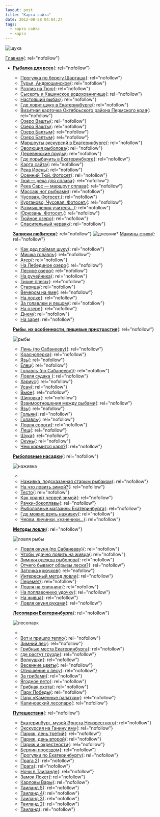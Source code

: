 ```yaml
---
layout: post
title: "Карта сайта"
date: 2012-08-28 04:04:27
tags:
  - карта сайта
  - карта
---
```

![щука](http://fishingguru.ru/uploads/images/00/00/01/2012/08/28/c4e0fe.jpg)

[Главная][1]{: rel="nofollow"}

* [**Рыбалка для всех**][2]{: rel="nofollow"}
  * [Прогулка по берегу Шарташа][3]{: rel="nofollow"}
  * [Турья, Андрюшинское][4]{: rel="nofollow"}
  * [Разлив на Тюю][5]{: rel="nofollow"}
  * [Сысерть и Кашинское водохранилище][6]{: rel="nofollow"}
  * [Настоящий рыбак][7]{: rel="nofollow"}
  * [Где ловят щуку в Екатеринбурге][8]{: rel="nofollow"}
  * [Визитная карточка Октябрьского района Пермского края][9]{:
    rel="nofollow"}
  * [Озеро Вашты][10]{: rel="nofollow"}
  * [Озеро Вашты][11]{: rel="nofollow"}
  * [Озеро Балтым][12]{: rel="nofollow"}
  * [Озеро Балтым][13]{: rel="nofollow"}
  * [Маршруты экскурсий в Екатеринбурге][14]{: rel="nofollow"}
  * [Эволюция рыболова][15]{: rel="nofollow"}
  * [Деревенские пруды][16]{: rel="nofollow"}
  * [Где порыбачить в Екатеринбурге][17]{: rel="nofollow"}
  * [Карта сайта][18]{: rel="nofollow"}
  * [Река Ирень][19]{: rel="nofollow"}
  * [Осенний Тюй. Фотосет][20]{: rel="nofollow"}
  * [Тюй — река для сплава][21]{: rel="nofollow"}
  * [Река Сарс — маршрут сплава][22]{: rel="nofollow"}
  * [Массаж ног рыбками][23]{: rel="nofollow"}
  * [Чусовая. Фотосет.][24]{: rel="nofollow"}
  * [Курганово, Чусовая. Фотосет.][25]{: rel="nofollow"}
  * [Размышления учителя…][26]{: rel="nofollow"}
  * [Юрюзань. Фотосет.][27]{: rel="nofollow"}
  * [Тюйное озеро][28]{: rel="nofollow"}
  * [Спасительный червяк][29]{: rel="nofollow"}


  [**Записки любителя**][30]{: rel="nofollow"}
  ![дневник](http://fishingguru.ru/uploads/images/00/00/01/2012/08/28/19a4cc.jpg)* [Мамины стихи][31]{: rel="nofollow"}
  * [Как дед поймал щуку][32]{: rel="nofollow"}
  * [Мишка голавль][33]{: rel="nofollow"}
  * [Атер][34]{: rel="nofollow"}
  * [На Лебединое озеро][35]{: rel="nofollow"}
  * [Лесное озеро][36]{: rel="nofollow"}
  * [На ручейника][37]{: rel="nofollow"}
  * [Тихие плесы][38]{: rel="nofollow"}
  * [Старица][39]{: rel="nofollow"}
  * [Вечером на яме][40]{: rel="nofollow"}
  * [На лодке][41]{: rel="nofollow"}
  * [За голавлем и лещом][42]{: rel="nofollow"}
  * [На озере][43]{: rel="nofollow"}
  * [Днем][44]{: rel="nofollow"}
  * [На заре][45]{: rel="nofollow"}


  [**Рыбы, их особенности, пищевые пристрастия**][46]{: rel="nofollow"} 


   ![рыбы](http://fishingguru.ru/uploads/images/00/00/01/2012/08/28/6a35cb.jpg)
  * [Линь (по Сабанееву)][47]{: rel="nofollow"}
  * [Красноперка][48]{: rel="nofollow"}
  * [Язь][49]{: rel="nofollow"}
  * [Елец][50]{: rel="nofollow"}
  * [Голавль (по Сабанееву)][51]{: rel="nofollow"}
  * [Ловля судака ][52]{: rel="nofollow"}
  * [Хариус][53]{: rel="nofollow"}
  * [Усач][54]{: rel="nofollow"}
  * [Вьюн][55]{: rel="nofollow"}
  * [Щиповка][56]{: rel="nofollow"}
  * [Взаимоотношения между рыбами][57]{: rel="nofollow"}
  * [Язь][58]{: rel="nofollow"}
  * [Гольян][59]{: rel="nofollow"}
  * [Голавль][60]{: rel="nofollow"}
  * [Ловля сороги][61]{: rel="nofollow"}
  * [Лещ][62]{: rel="nofollow"}
  * [Щука][63]{: rel="nofollow"}
  * [Окунь][64]{: rel="nofollow"}
  * [Чем кормится карп?][65]{: rel="nofollow"}


  [**Рыболовные насадки**][66]{: rel="nofollow"}

   ![наживка](http://fishingguru.ru/uploads/images/00/00/01/2012/08/28/a295fe.jpg)
  * <a title="Посты" rel="nofollow" />
  * [Наживка, подсказанная старым рыбаком][67]{: rel="nofollow"}
  * [На что ловить зимой?][68]{: rel="nofollow"}
  * [Тесто][69]{: rel="nofollow"}
  * [Как хранят червей зимой][70]{: rel="nofollow"}
  * [Рачки-бокоплавы][71]{: rel="nofollow"}
  * [Рыболовные магазины Екатеринбурга][72]{: rel="nofollow"}
  * [Где можно взять наживку][73]{: rel="nofollow"}
  * [Черви, личинки, кузнечики...][74]{: rel="nofollow"}


  [**Методы ловли**][75]{: rel="nofollow"}

   ![ловля
  рыбы](http://fishingguru.ru/uploads/images/00/00/01/2012/08/28/7591c0.jpg)
  * [Ловля окуня (по Сабанееву)][76]{: rel="nofollow"}
  * [Чтобы удачно ловить на живца][77]{: rel="nofollow"}
  * [Зимняя одежда рыболова][78]{: rel="nofollow"}
  * [Отчего бывают обрывы лески?][79]{: rel="nofollow"}
  * [Заточка крючков][80]{: rel="nofollow"}
  * [Интересный метод ловли][81]{: rel="nofollow"}
  * [Перемет][82]{: rel="nofollow"}
  * [Ловля на спиннинг][83]{: rel="nofollow"}
  * [На поплавочную удочку][84]{: rel="nofollow"}
  * [На живца][85]{: rel="nofollow"}
  * [Ловля окуня руками][86]{: rel="nofollow"}


  [**Лесопарки Екатеринбурга**][87]{: rel="nofollow"}

   ![лесопарк](http://fishingguru.ru/uploads/images/00/00/01/2012/08/28/9cf8f0.jpg)
  * <a title="Посты" rel="nofollow" />
  * [Вот и пришло тепло][88]{: rel="nofollow"}
  * [Зимний лес][89]{: rel="nofollow"}
  * [Грибные места Екатеринбурга][90]{: rel="nofollow"}
  * [где растут грузди][91]{: rel="nofollow"}
  * [Волнушки][92]{: rel="nofollow"}
  * [Весенние цветы][93]{: rel="nofollow"}
  * [Отношение к лесу][94]{: rel="nofollow"}
  * [За грибами][95]{: rel="nofollow"}
  * [Ягодное лето][96]{: rel="nofollow"}
  * [Грибная охота][97]{: rel="nofollow"}
  * [Парк Победы][98]{: rel="nofollow"}
  * [Парк «Каменные палатки»][99]{: rel="nofollow"}
  * [Калиновский лесопарк][100]{: rel="nofollow"}


  [**Путешествия**][101]{: rel="nofollow"}
  * [Екатеринбург, музей Эрнста Неизвестного][102]{: rel="nofollow"}
  * [Экскурсия на Ганину яму][103]{: rel="nofollow"}
  * [Париж, день третий][104]{: rel="nofollow"}
  * [Париж, день второй][105]{: rel="nofollow"}
  * [Париж и окрестности][106]{: rel="nofollow"}
  * [Берлин проездом][107]{: rel="nofollow"}
  * [Прогулки по Екатеринбургу][108]{: rel="nofollow"}
  * [Прага 2][109]{: rel="nofollow"}
  * [Прага][110]{: rel="nofollow"}
  * [Ночи в Таиланде][111]{: rel="nofollow"}
  * [Замок Локет][112]{: rel="nofollow"}
  * [Карловы Вары][113]{: rel="nofollow"}
  * [Таиланд 5][114]{: rel="nofollow"}
  * [Таиланд 4][115]{: rel="nofollow"}
  * [Таиланд 3][116]{: rel="nofollow"}
  * [Таиланд 2][117]{: rel="nofollow"}
  * [Таиланд][118]{: rel="nofollow"}



[1]: http://fishingguru.ru/ "Страницы"
[2]: http://fishingguru.ru/blog/Ribalka_dlia_vseh/ "Блоги"
[3]: http://fishingguru.ru/blog/Ribalka_dlia_vseh/586.html "Посты"
[4]: http://fishingguru.ru/blog/Ribalka_dlia_vseh/584.html "Посты"
[5]: http://fishingguru.ru/blog/Ribalka_dlia_vseh/582.html "Посты"
[6]: http://fishingguru.ru/blog/Ribalka_dlia_vseh/581.html "Посты"
[7]: http://fishingguru.ru/blog/Ribalka_dlia_vseh/580.html "Посты"
[8]: http://fishingguru.ru/blog/Ribalka_dlia_vseh/577.html "Посты"
[9]: http://fishingguru.ru/blog/Ribalka_dlia_vseh/170.html "Посты"
[10]: http://fishingguru.ru/blog/Ribalka_dlia_vseh/150.html "Фотосет"
[11]: http://fishingguru.ru/blog/Ribalka_dlia_vseh/149.html "Посты"
[12]: http://fishingguru.ru/blog/Ribalka_dlia_vseh/148.html "Фотосет"
[13]: http://fishingguru.ru/blog/Ribalka_dlia_vseh/147.html "Посты"
[14]: http://fishingguru.ru/blog/Ribalka_dlia_vseh/145.html "Посты"
[15]: http://fishingguru.ru/blog/Ribalka_dlia_vseh/144.html "Посты"
[16]: http://fishingguru.ru/blog/Ribalka_dlia_vseh/143.html "Посты"
[17]: http://fishingguru.ru/blog/Ribalka_dlia_vseh/142.html "Посты"
[18]: http://fishingguru.ru/blog/Ribalka_dlia_vseh/139.html "Посты"
[19]: http://fishingguru.ru/blog/Ribalka_dlia_vseh/140.html "Посты"
[20]: http://fishingguru.ru/blog/Ribalka_dlia_vseh/138.html "Фотосет"
[21]: http://fishingguru.ru/blog/Ribalka_dlia_vseh/137.html "Посты"
[22]: http://fishingguru.ru/blog/Ribalka_dlia_vseh/136.html "Посты"
[23]: http://fishingguru.ru/blog/Ribalka_dlia_vseh/135.html "Посты"
[24]: http://fishingguru.ru/blog/Ribalka_dlia_vseh/134.html "Фотосет"
[25]: http://fishingguru.ru/blog/Ribalka_dlia_vseh/133.html "Фотосет"
[26]: http://fishingguru.ru/blog/Ribalka_dlia_vseh/118.html "Посты"
[27]: http://fishingguru.ru/blog/Ribalka_dlia_vseh/116.html "Фотосет"
[28]: http://fishingguru.ru/blog/Ribalka_dlia_vseh/115.html "Посты"
[29]: http://fishingguru.ru/blog/Ribalka_dlia_vseh/114.html "Посты"
[30]: http://fishingguru.ru/blog/sapiski_lubitelia "Блоги"
[31]: http://fishingguru.ru/blog/sapiski_lubitelia/576.html "Посты"
[32]: http://fishingguru.ru/blog/sapiski_lubitelia/175.html "Посты"
[33]: http://fishingguru.ru/blog/sapiski_lubitelia/62.html "Посты"
[34]: http://fishingguru.ru/blog/sapiski_lubitelia/52.html "Посты"
[35]: http://fishingguru.ru/blog/sapiski_lubitelia/51.html "Посты"
[36]: http://fishingguru.ru/blog/sapiski_lubitelia/50.html "Посты"
[37]: http://fishingguru.ru/blog/sapiski_lubitelia/48.html "Посты"
[38]: http://fishingguru.ru/blog/sapiski_lubitelia/47.html "Посты"
[39]: http://fishingguru.ru/blog/sapiski_lubitelia/46.html "Посты"
[40]: http://fishingguru.ru/blog/sapiski_lubitelia/45.html "Посты"
[41]: http://fishingguru.ru/blog/sapiski_lubitelia/44.html "Посты"
[42]: http://fishingguru.ru/blog/sapiski_lubitelia/43.html "Посты"
[43]: http://fishingguru.ru/blog/sapiski_lubitelia/42.html "Посты"
[44]: http://fishingguru.ru/blog/sapiski_lubitelia/41.html "Посты"
[45]: http://fishingguru.ru/blog/sapiski_lubitelia/40.html "Посты"
[46]: http://fishingguru.ru/blog/riba_osobennosti "Блоги"
[47]: http://fishingguru.ru/blog/riba_osobennosti/173.html "Посты"
[48]: http://fishingguru.ru/blog/riba_osobennosti/167.html "Посты"
[49]: http://fishingguru.ru/blog/riba_osobennosti/166.html "Посты"
[50]: http://fishingguru.ru/blog/riba_osobennosti/165.html "Посты"
[51]: http://fishingguru.ru/blog/riba_osobennosti/164.html "Посты"
[52]: http://fishingguru.ru/blog/riba_osobennosti/146.html "Посты"
[53]: http://fishingguru.ru/blog/riba_osobennosti/86.html "Посты"
[54]: http://fishingguru.ru/blog/riba_osobennosti/85.html "Посты"
[55]: http://fishingguru.ru/blog/riba_osobennosti/84.html "Посты"
[56]: http://fishingguru.ru/blog/riba_osobennosti/83.html "Посты"
[57]: http://fishingguru.ru/blog/riba_osobennosti/82.html "Посты"
[58]: http://fishingguru.ru/blog/riba_osobennosti/79.html "Посты"
[59]: http://fishingguru.ru/blog/riba_osobennosti/71.html "Посты"
[60]: http://fishingguru.ru/blog/riba_osobennosti/68.html "Посты"
[61]: http://fishingguru.ru/blog/riba_osobennosti/63.html "Посты"
[62]: http://fishingguru.ru/blog/riba_osobennosti/61.html "Посты"
[63]: http://fishingguru.ru/blog/riba_osobennosti/59.html "Посты"
[64]: http://fishingguru.ru/blog/riba_osobennosti/58.html "Посты"
[65]: http://fishingguru.ru/blog/riba_osobennosti/55.html "Посты"
[66]: http://fishingguru.ru/blog/nazhivka "Блоги"
[67]: http://fishingguru.ru/blog/nazhivka/583.html "Посты"
[68]: http://fishingguru.ru/blog/nazhivka/575.html "Посты"
[69]: http://fishingguru.ru/blog/nazhivka/574.html "Посты"
[70]: http://fishingguru.ru/blog/nazhivka/573.html "Посты"
[71]: http://fishingguru.ru/blog/nazhivka/572.html "Посты"
[72]: http://fishingguru.ru/blog/nazhivka/94.html "Посты"
[73]: http://fishingguru.ru/blog/nazhivka/93.html "Посты"
[74]: http://fishingguru.ru/blog/nazhivka/64.html "Посты"
[75]: http://fishingguru.ru/blog/sposoby "Блоги"
[76]: http://fishingguru.ru/blog/sposoby/564.html "Посты"
[77]: http://fishingguru.ru/blog/sposoby/172.html "Посты"
[78]: http://fishingguru.ru/blog/sposoby/171.html "Посты"
[79]: http://fishingguru.ru/blog/sposoby/169.html "Посты"
[80]: http://fishingguru.ru/blog/sposoby/168.html "Посты"
[81]: http://fishingguru.ru/blog/sposoby/80.html "Посты"
[82]: http://fishingguru.ru/blog/sposoby/70.html "Посты"
[83]: http://fishingguru.ru/blog/sposoby/67.html "Посты"
[84]: http://fishingguru.ru/blog/sposoby/66.html "Посты"
[85]: http://fishingguru.ru/blog/sposoby/65.html "Посты"
[86]: http://fishingguru.ru/blog/sposoby/21.html "Посты"
[87]: http://fishingguru.ru/blog/lesoparki "Блоги"
[88]: http://fishingguru.ru/blog/lesoparki/579.html "Посты"
[89]: http://fishingguru.ru/blog/lesoparki/570.html "Посты"
[90]: http://fishingguru.ru/blog/lesoparki/565.html "Посты"
[91]: http://fishingguru.ru/blog/lesoparki/161.html "Посты"
[92]: http://fishingguru.ru/blog/lesoparki/159.html "Посты"
[93]: http://fishingguru.ru/blog/lesoparki/141.html "Посты"
[94]: http://fishingguru.ru/blog/lesoparki/90.html "Посты"
[95]: http://fishingguru.ru/blog/lesoparki/89.html "Посты"
[96]: http://fishingguru.ru/blog/lesoparki/88.html "Посты"
[97]: http://fishingguru.ru/blog/lesoparki/77.html "Посты"
[98]: http://fishingguru.ru/blog/lesoparki/76.html "Посты"
[99]: http://fishingguru.ru/blog/lesoparki/75.html "Посты"
[100]: http://fishingguru.ru/blog/lesoparki/74.html "Посты"
[101]: http://fishingguru.ru/blog/travel/ "Блоги"
[102]: http://fishingguru.ru/blog/travel/585.html "Посты"
[103]: http://fishingguru.ru/blog/travel/578.html "Посты"
[104]: http://fishingguru.ru/blog/travel/569.html "Посты"
[105]: http://fishingguru.ru/blog/travel/568.html "Посты"
[106]: http://fishingguru.ru/blog/travel/567.html "Посты"
[107]: http://fishingguru.ru/blog/travel/566.html "Посты"
[108]: http://fishingguru.ru/blog/travel/174.html "Посты"
[109]: http://fishingguru.ru/blog/travel/163.html "Посты"
[110]: http://fishingguru.ru/blog/travel/162.html "Посты"
[111]: http://fishingguru.ru/blog/travel/160.html "Посты"
[112]: http://fishingguru.ru/blog/travel/158.html "Посты"
[113]: http://fishingguru.ru/blog/travel/157.html "Посты"
[114]: http://fishingguru.ru/blog/travel/156.html "Посты"
[115]: http://fishingguru.ru/blog/travel/155.html "Посты"
[116]: http://fishingguru.ru/blog/travel/154.html "Посты"
[117]: http://fishingguru.ru/blog/travel/152.html "Посты"
[118]: http://fishingguru.ru/blog/travel/151.html "Посты"
